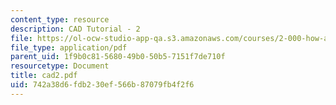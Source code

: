 ```yaml
---
content_type: resource
description: CAD Tutorial - 2
file: https://ol-ocw-studio-app-qa.s3.amazonaws.com/courses/2-000-how-and-why-machines-work-spring-2002/742a38d6fdb230ef566b87079fb4f2f6_cad2.pdf
file_type: application/pdf
parent_uid: 1f9b0c81-5680-49b0-50b5-7151f7de710f
resourcetype: Document
title: cad2.pdf
uid: 742a38d6-fdb2-30ef-566b-87079fb4f2f6
---
```

